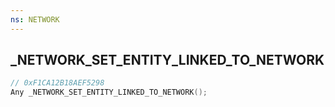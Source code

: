 ```yaml
---
ns: NETWORK
---
```

## _NETWORK_SET_ENTITY_LINKED_TO_NETWORK

```c
// 0xF1CA12B18AEF5298
Any _NETWORK_SET_ENTITY_LINKED_TO_NETWORK();
```

